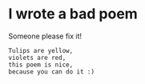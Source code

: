 # I wrote a bad poem
Someone please fix it!

    Tulips are yellow,
    violets are red,
    this poem is nice,
    because you can do it :)
